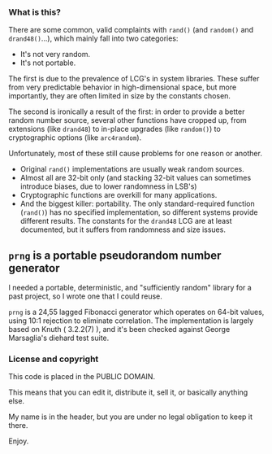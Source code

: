 ### What is this?

There are some common, valid complaints with `rand()` (and `random()` and `drand48()`...), which mainly fall into two categories:

  - It's not very random.
  - It's not portable.

The first is due to the prevalence of LCG's in system libraries.
These suffer from very predictable behavior in high-dimensional space, but more importantly, they are often limited in size by the constants chosen.

The second is ironically a result of the first: in order to provide a better random number source, several other functions have cropped up, from extensions (like `drand48`) to in-place upgrades (like `random()`) to cryptographic options (like `arc4random`).

Unfortunately, most of these still cause problems for one reason or another.
  - Original `rand()` implementations are usually weak random sources.
  - Almost all are 32-bit only (and stacking 32-bit values can sometimes introduce biases, due to lower randomness in LSB's)
  - Cryptographic functions are overkill for many applications.
  - And the biggest killer: portability. The only standard-required function (`rand()`) has no specified implementation, so different systems provide different results. The constants for the `drand48` LCG are at least documented, but it suffers from randomness and size issues.

## `prng` is a portable pseudorandom number generator

I needed a portable, deterministic, and "sufficiently random" library for a past project, so I wrote one that I could reuse.

`prng` is a 24,55 lagged Fibonacci generator which operates on 64-bit values, using 10:1 rejection to eliminate correlation.
The implementation is largely based on Knuth ( 3.2.2(7) ), and it's been checked against George Marsaglia's diehard test suite.

### License and copyright

This code is placed in the PUBLIC DOMAIN.

This means that you can edit it, distribute it, sell it, or basically anything else.

My name is in the header, but you are under no legal obligation to keep it there.

Enjoy.
